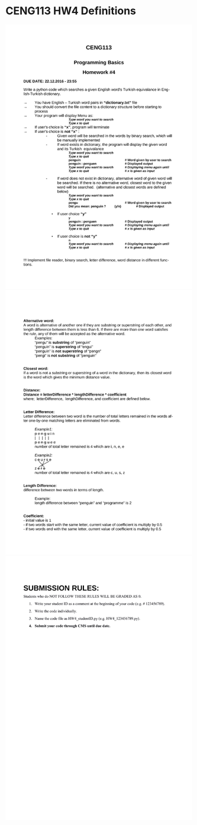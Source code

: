 # CENG113 HW4 Definitions

![alt text](https://github.com/feyil/CENG113/blob/master/HW4/HW4%20Definitions/CENG113_HW4-1.jpg "Page 1")
![alt text](https://github.com/feyil/CENG113/blob/master/HW4/HW4%20Definitions/CENG113_HW4-2.jpg "Page 2")
![alt text](https://github.com/feyil/CENG113/blob/master/HW4/HW4%20Definitions/CENG113_HW4-3.jpg "Page 3")

